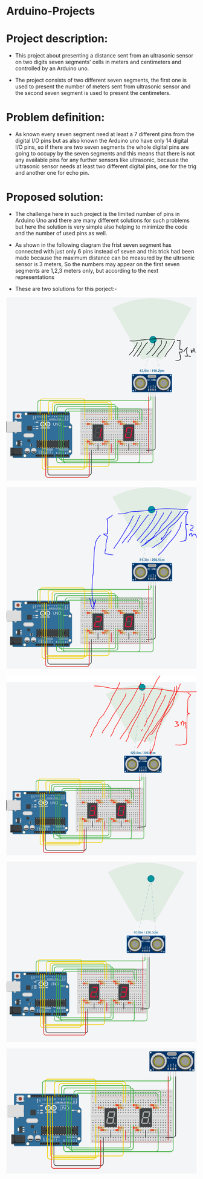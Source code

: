 # Arduino-Projects



# Project description:

* This project about presenting a distance sent from an ultrasonic sensor on two digits seven segments’ cells in meters and centimeters and controlled by an Arduino uno.

- The project consists of two different seven segments, the first one is used to present the number of meters sent from ultrasonic sensor and the second seven segment is used to present the centimeters.

# Problem definition:

* As known every seven segment need at least a 7 different pins from the digital I/O pins but as also known the Arduino uno have only 14 digital I/O pins, so if there are two seven segments the whole digital pins are going to occupy by the seven segments and this means that there is not any available pins for any further sensors like ultrasonic, because the ultrasonic sensor needs at least two different digital pins, one for the trig and another one for echo pin.

# Proposed solution: 

* The challenge here in such project is the limited number of pins in Arduino Uno and there are many different solutions for such problems but here the solution is very simple also helping to minimize the code and the number of used pins as well.

* As shown in the following diagram the frist seven segment has connected with just only 6 pins instead of seven and this trick had been made because the maximum distance can be measured by the ultrsonic sensor is 3 meters, So the numbers may appear on the first seven segments are 1,2,3 meters only, but according to the next representations


* These are two solutions for this porject:-


![First-number](https://github.com/MAzewail/Arduino-Projects/blob/main/Ultrsonic%20with%207%20segments%202%20digits/First-number.PNG)

![Second-number](https://github.com/MAzewail/Arduino-Projects/blob/main/Ultrsonic%20with%207%20segments%202%20digits/Second-number.PNG)

![Third-number](https://github.com/MAzewail/Arduino-Projects/blob/main/Ultrsonic%20with%207%20segments%202%20digits/Third-number.PNG)

![System_Working](https://github.com/MAzewail/Arduino-Projects/blob/main/Ultrsonic%20with%207%20segments%202%20digits/System_Working.PNG)


![Progect_Image](https://github.com/MAzewail/Arduino-Projects/blob/main/Ultrsonic%20with%207%20segments%202%20digits/Project_diagram.PNG)



